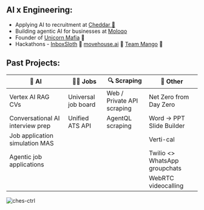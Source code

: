 AI x Engineering:
- 
- Applying AI to recruitment at [Cheddar 🧀](https://cheddar.jobs)
- Building agentic AI for businesses at [Moloqo](https://moloqo.com)
- Founder of [Unicorn Mafia](https://unicrnmafia.com) 🦄
- Hackathons - [InboxSloth](https://www.linkedin.com/posts/charliecheesman_for-inboxsloth-at-speed-ai-build-in-activity-7312422005448855552-LQKr) 🏅 [movehouse.ai](https://x.com/CharlieCheesma1/status/1852074721963315645) 🥈 [Team Mango](https://www.linkedin.com/posts/charliecheesman_founders-hackathon-ai-activity-7304839889009733632-j8aV) 🥉


Past Projects:
-

| 🤖 AI                              | 🧑‍💼 Jobs                             | 🔍 Scraping                        | 🌱 Other                                     |
|-----------------------------------|-------------------------------------|------------------------------------|----------------------------------------------|
| Vertex AI RAG CVs                 | Universal job board                 | Web / Private API scraping         | Net Zero from Day Zero                       |
| Conversational AI interview prep  | Unified ATS API                     | AgentQL scraping                   | Word → PPT Slide Builder                     |
| Job application simulation MAS    |                                     |                                    | Verti-cal                                    |
| Agentic job applications          |                                     |                                    | Twilio <> WhatsApp groupchats                |
|                                   |                                     |                                    | WebRTC videocalling                          |

<p align="left"> <img src="https://komarev.com/ghpvc/?username=ches-ctrl&label=Profile%20views&color=0e75b6&style=flat" alt="ches-ctrl" /> </p>
